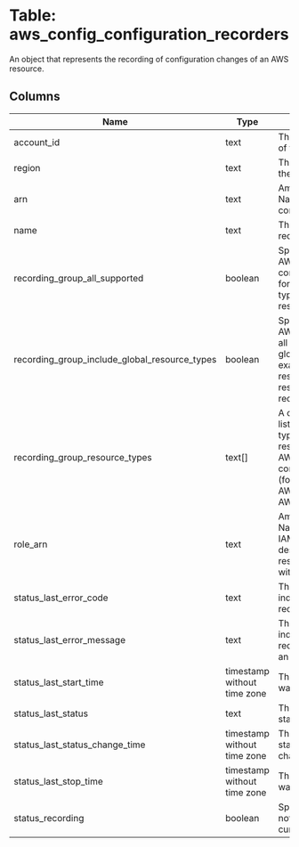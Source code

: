 
# Table: aws_config_configuration_recorders
An object that represents the recording of configuration changes of an AWS resource.
## Columns
| Name        | Type           | Description  |
| ------------- | ------------- | -----  |
|account_id|text|The AWS Account ID of the resource.|
|region|text|The AWS Region of the resource.|
|arn|text|Amazon Resource Name (ARN) of the config recorder.|
|name|text|The name of the recorder.|
|recording_group_all_supported|boolean|Specifies whether AWS Config records configuration changes for every supported type of regional resource.|
|recording_group_include_global_resource_types|boolean|Specifies whether AWS Config includes all supported types of global resources (for example, IAM resources) with the resources that it records.|
|recording_group_resource_types|text[]|A comma-separated list that specifies the types of AWS resources for which AWS Config records configuration changes (for example, AWS::EC2::Instance or AWS::CloudTrail::Trail).|
|role_arn|text|Amazon Resource Name (ARN) of the IAM role used to describe the AWS resources associated with the account.|
|status_last_error_code|text|The error code indicating that the recording failed.|
|status_last_error_message|text|The message indicating that the recording failed due to an error.|
|status_last_start_time|timestamp without time zone|The time the recorder was last started.|
|status_last_status|text|The last (previous) status of the recorder.|
|status_last_status_change_time|timestamp without time zone|The time when the status was last changed.|
|status_last_stop_time|timestamp without time zone|The time the recorder was last stopped.|
|status_recording|boolean|Specifies whether or not the recorder is currently recording.|
